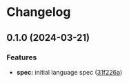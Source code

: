# Changelog

## 0.1.0 (2024-03-21)


### Features

* **spec:** initial language spec ([31f226a](https://github.com/sevki/src/commit/31f226af657298f33701fb261cdb9791c2e9be9c))
